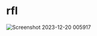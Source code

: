 # rfl
![Screenshot 2023-12-20 005917](https://github.com/SahilSN27/rfl/assets/152185448/b113fa21-c2cc-48e7-bc03-4a0ab1662630)
